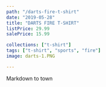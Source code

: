 ```yaml
---
path: "/darts-fire-t-shirt"
date: "2019-05-28"
title: "DARTS FIRE T-SHIRT"
listPrice: 29.99
salePrice: 15.99

collections: ["t-shirt"]
tags: ["t-shirt", "sports", "fire"]
image: darts-1.PNG

---
```

Markdown to town